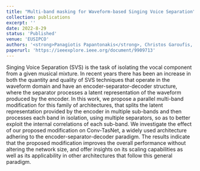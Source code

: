 ```yaml
---
title: "Multi-band masking for Waveform-based Singing Voice Separation"
collection: publications
excerpt: ''
date: 2022-8-29
status: 'Published'
venue: 'EUSIPCO'
authors: '<strong>Panagiotis Papantonakis</strong>, Christos Garoufis, Petros Maragos'
paperurl: 'https://ieeexplore.ieee.org/document/9909713'
---
```

Singing Voice Separation (SVS) is the task of isolating the vocal component from a given musical mixture. In recent years there has been an increase in both the quantity and quality of SVS techniques that operate in the waveform domain and have an encoder-separator-decoder structure, where the separator processes a latent representation of the waveform produced by the encoder. In this work, we propose a parallel multi-band modification for this family of architectures, that splits the latent representation provided by the encoder in multiple sub-bands and then processes each band in isolation, using multiple separators, so as to better exploit the internal correlations of each sub-band. We investigate the effect of our proposed modification on Conv-TasNet, a widely used architecture adhering to the encoder-separator-decoder paradigm. The results indicate that the proposed modification improves the overall performance without altering the network size, and offer insights on its scaling capabilities as well as its applicability in other architectures that follow this general paradigm.
